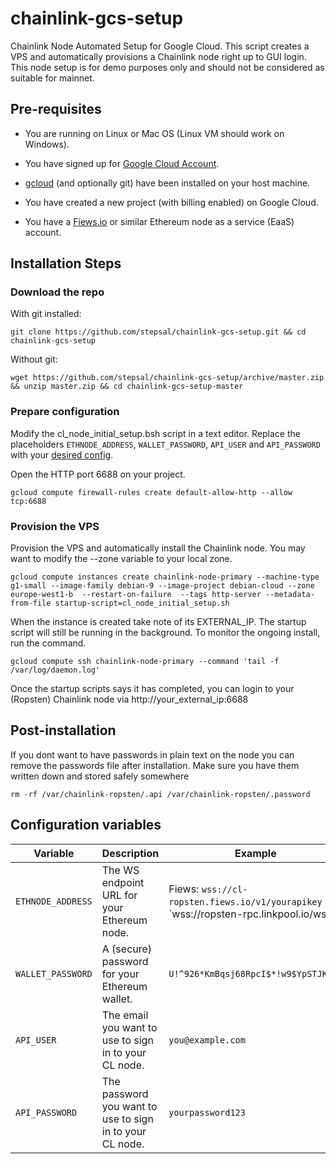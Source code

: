 # chainlink-gcs-setup
Chainlink Node Automated Setup for Google Cloud.
This script creates a VPS and automatically provisions a Chainlink node right up to GUI login.
This node setup is for demo purposes only and should not be considered as suitable for mainnet.

## Pre-requisites

* You are running on Linux or Mac OS (Linux VM should work on Windows).

* You have signed up for [Google Cloud Account](https://cloud.google.com/).

* [gcloud](https://cloud.google.com/sdk/install) (and optionally git) have been installed on your host machine.

* You have created a new project (with billing enabled) on Google Cloud.

* You have a [Fiews.io](https://fiews.io/) or similar Ethereum node as a service (EaaS) account.

## Installation Steps

### Download the repo

With git installed:

```
git clone https://github.com/stepsal/chainlink-gcs-setup.git && cd chainlink-gcs-setup
```

Without git:

```
wget https://github.com/stepsal/chainlink-gcs-setup/archive/master.zip && unzip master.zip && cd chainlink-gcs-setup-master
```

### Prepare configuration

Modify the cl_node_initial_setup.bsh script in a text editor.
Replace the placeholders `ETHNODE_ADDRESS`, `WALLET_PASSWORD`, `API_USER` and `API_PASSWORD` with your [desired config](#configuration-variables).

Open the HTTP port 6688 on your project.

```
gcloud compute firewall-rules create default-allow-http --allow tcp:6688
```

### Provision the VPS

Provision the VPS and automatically install the Chainlink node. You may want to modify the --zone variable to your local zone.

```
gcloud compute instances create chainlink-node-primary --machine-type g1-small --image-family debian-9 --image-project debian-cloud --zone europe-west1-b  --restart-on-failure  --tags http-server --metadata-from-file startup-script=cl_node_initial_setup.sh
```

When the instance is created take note of its EXTERNAL_IP.
The startup script will still be running in the background. To monitor the ongoing install, run the command.

```
gcloud compute ssh chainlink-node-primary --command 'tail -f /var/log/daemon.log'
```

Once the startup scripts says it has completed, you can login to your (Ropsten) Chainlink node via http://your_external_ip:6688

## Post-installation
If you dont want to have passwords in plain text on the node you can remove the passwords file after installation. Make sure you have them written down and stored safely somewhere

```
rm -rf /var/chainlink-ropsten/.api /var/chainlink-ropsten/.password
```

## Configuration variables

Variable | Description | Example
-------- | ----------- | -------
`ETHNODE_ADDRESS` | The WS endpoint URL for your Ethereum node. | Fiews: `wss://cl-ropsten.fiews.io/v1/yourapikey` LP: `wss://ropsten-rpc.linkpool.io/ws
`WALLET_PASSWORD` | A (secure) password for your Ethereum wallet. | `U!^926*KmBqsj68RpcI$*!w9$YpSTJK!#T`
`API_USER` | The email you want to use to sign in to your CL node. | `you@example.com`
`API_PASSWORD` | The password you want to use to sign in to your CL node. | `yourpassword123`
